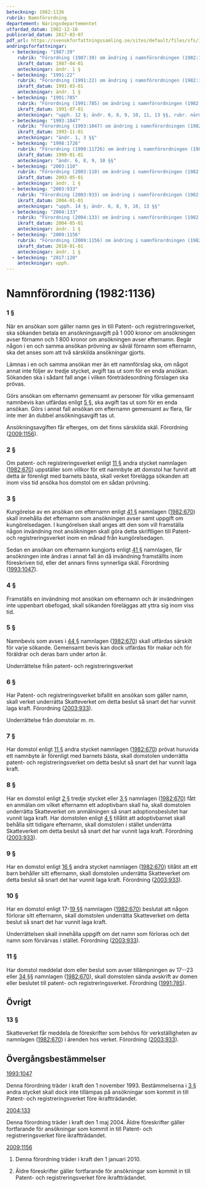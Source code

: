 ```yaml
---
beteckning: 1982:1136
rubrik: Namnförordning
departement: Näringsdepartementet
utfardad_datum: 1982-12-16
publicerad_datum: 2017-03-07
pdf_url: https://svenskforfattningssamling.se/sites/default/files/sfs/1982-12/SFS1982-1136.pdf
andringsforfattningar:
  - beteckning: "1987:39"
    rubrik: "Förordning (1987:39) om ändring i namnförordningen (1982:1136)"
    ikraft_datum: 1987-04-01
    anteckningar: ändr. 1 §
  - beteckning: "1991:22"
    rubrik: "Förordning (1991:22) om ändring i namnförordningen (1982:1136)"
    ikraft_datum: 1991-03-01
    anteckningar: ändr. 1 §
  - beteckning: "1991:785"
    rubrik: "Förordning (1991:785) om ändring i namnförordningen (1982:1136)"
    ikraft_datum: 1991-07-01
    anteckningar: "upph. 12 §; ändr. 6, 8, 9, 10, 11, 13 §§, rubr. närmast före 13 §; ny 14 §"
  - beteckning: "1993:1047"
    rubrik: "Förordning (1993:1047) om ändring i namnförordningen (1982:1136)"
    ikraft_datum: 1993-11-01
    anteckningar: "ändr. 1, 3 §§"
  - beteckning: "1998:1726"
    rubrik: "Förordning (1998:11726) om ändring i namnförordningen (1982:1136)"
    ikraft_datum: 1999-01-01
    anteckningar: "ändr. 6, 8, 9, 10 §§"
  - beteckning: "2003:110"
    rubrik: "Förordning (2003:110) om ändring i namnförordningen (1982:1136)"
    ikraft_datum: 2003-05-01
    anteckningar: ändr. 1 §
  - beteckning: "2003:933"
    rubrik: "Förordning (2003:933) om ändring i namnförordningen (1982:1136)"
    ikraft_datum: 2004-01-01
    anteckningar: "upph. 14 §; ändr. 6, 8, 9, 10, 13 §§"
  - beteckning: "2004:133"
    rubrik: "Förordning (2004:133) om ändring i namnförordningen (1982:1136)"
    ikraft_datum: 2004-05-01
    anteckningar: ändr. 1 §
  - beteckning: "2009:1156"
    rubrik: "Förordning (2009:1156) om ändring i namnförordningen (1982:1136)"
    ikraft_datum: 2010-01-01
    anteckningar: ändr. 1 §
  - beteckning: "2017:120"
    anteckningar: upph.
---
```


# Namnförordning (1982:1136)

### 1 §

När en ansökan som gäller namn ges in till Patent- och registreringsverket, ska sökanden betala en ansökningsavgift på 1 000 kronor om ansökningen avser förnamn och 1 800 kronor om ansökningen avser efternamn. Begär någon i en och samma ansökan prövning av såväl förnamn som efternamn, ska det anses som att två särskilda ansökningar gjorts.

Lämnas i en och samma ansökan mer än ett namnförslag ska, om något annat inte följer av tredje stycket, avgift tas ut som för en enda ansökan. Sökanden ska i sådant fall ange i vilken företrädesordning förslagen ska prövas.

Görs ansökan om efternamn gemensamt av personer för vilka gemensamt namnbevis kan utfärdas enligt [5 §](#5), ska avgift tas ut som för en enda ansökan. Görs i annat fall ansökan om efternamn gemensamt av flera, får inte mer än dubbel ansökningsavgift tas ut.

Ansökningsavgiften får efterges, om det finns särskilda skäl. Förordning ([2009:1156](https://selex.se/eli/sfs/2009/1156)).

### 2 §

Om patent- och registreringsverket enligt [11 §](#11) andra stycket namnlagen ([1982:670](https://selex.se/eli/sfs/1982/670)) uppställer som villkor för ett namnbyte att domstol har funnit att detta är förenligt med barnets bästa, skall verket förelägga sökanden att inom viss tid ansöka hos domstol om en sådan prövning.

### 3 §

Kungörelse av en ansökan om efternamn enligt [41 §](#41) namnlagen ([1982:670](https://selex.se/eli/sfs/1982/670)) skall innehålla det efternamn som ansökningen avser samt uppgift om kungörelsedagen. I kungörelsen skall anges att den som vill framställa någon invändning mot ansökningen skall göra detta skriftligen till Patent- och registreringsverket inom en månad från kungörelsedagen.

Sedan en ansökan om efternamn kungjorts enligt [41 §](#41) namnlagen, får ansökningen inte ändras i annat fall än då invändning framställts inom föreskriven tid, eller det annars finns synnerliga skäl. Förordning ([1993:1047](https://selex.se/eli/sfs/1993/1047)).

### 4 §

Framställs en invändning mot ansökan om efternamn och är invändningen inte uppenbart obefogad, skall sökanden föreläggas att yttra sig inom viss tid.

### 5 §

Namnbevis som avses i [44 §](#44) namnlagen ([1982:670](https://selex.se/eli/sfs/1982/670)) skall utfärdas särskilt för varje sökande. Gemensamt bevis kan dock utfärdas för makar och för föräldrar och deras barn under arton år.

Underrättelse från patent- och registreringsverket

### 6 §

Har Patent- och registreringsverket bifallit en ansökan som gäller namn, skall verket underrätta Skatteverket om detta beslut så snart det har vunnit laga kraft. Förordning ([2003:933](https://selex.se/eli/sfs/2003/933)).

Underrättelse från domstolar m. m.

### 7 §

Har domstol enligt [11 §](#11) andra stycket namnlagen ([1982:670](https://selex.se/eli/sfs/1982/670)) prövat huruvida ett namnbyte är förenligt med barnets bästa, skall domstolen underrätta patent- och registreringsverket om detta beslut så snart det har vunnit laga kraft.

### 8 §

Har en domstol enligt [2 §](#2) tredje stycket eller [3 §](#3) namnlagen ([1982:670](https://selex.se/eli/sfs/1982/670)) fått en anmälan om vilket efternamn ett adoptivbarn skall ha, skall domstolen underrätta Skatteverket om anmälningen så snart adoptionsbeslutet har vunnit laga kraft. Har domstolen enligt [4 §](#4) tillåtit att adoptivbarnet skall behålla sitt tidigare efternamn, skall domstolen i stället underrätta Skatteverket om detta beslut så snart det har vunnit laga kraft. Förordning ([2003:933](https://selex.se/eli/sfs/2003/933)).

### 9 §

Har en domstol enligt [16 §](#16) andra stycket namnlagen ([1982:670](https://selex.se/eli/sfs/1982/670)) tillåtit att ett barn behåller sitt efternamn, skall domstolen underrätta Skatteverket om detta beslut så snart det har vunnit laga kraft. Förordning ([2003:933](https://selex.se/eli/sfs/2003/933)).

### 10 §

Har en domstol enligt 17-[19 §](#19)§ namnlagen ([1982:670](https://selex.se/eli/sfs/1982/670)) beslutat att någon förlorar sitt efternamn, skall domstolen underrätta Skatteverket om detta beslut så snart det har vunnit laga kraft.

Underrättelsen skall innehålla uppgift om det namn som förloras och det namn som förvärvas i stället. Förordning ([2003:933](https://selex.se/eli/sfs/2003/933)).

### 11 §

Har domstol meddelat dom eller beslut som avser tillämpningen av 17--23 eller [34 §](#34)§ namnlagen ([1982:670](https://selex.se/eli/sfs/1982/670)), skall domstolen sända avskrift av domen eller beslutet till patent- och registreringsverket. Förordning ([1991:785](https://selex.se/eli/sfs/1991/785)).

## Övrigt

### 13 §

Skatteverket får meddela de föreskrifter som behövs för verkställigheten av namnlagen ([1982:670](https://selex.se/eli/sfs/1982/670)) i ärenden hos verket. Förordning ([2003:933](https://selex.se/eli/sfs/2003/933)).

## Övergångsbestämmelser

[1993:1047](https://selex.se/eli/sfs/1993/1047)

Denna förordning träder i kraft den 1 november 1993. Bestämmelserna i [3 §](#3) andra stycket skall dock inte tillämpas på ansökningar som kommit in till Patent- och registreringsverket före ikraftträdandet.

[2004:133](https://selex.se/eli/sfs/2004/133)

Denna förordning träder i kraft den 1 maj 2004. Äldre föreskrifter gäller fortfarande för ansökningar som kommit in till Patent- och registreringsverket före ikraftträdandet.

[2009:1156](https://selex.se/eli/sfs/2009/1156)

1. Denna förordning träder i kraft den 1 januari 2010.

2. Äldre föreskrifter gäller fortfarande för ansökningar som kommit in till Patent- och registreringsverket före ikraftträdandet.